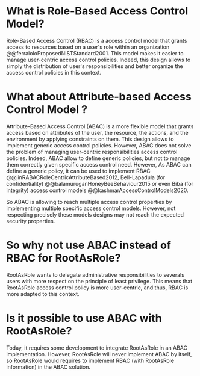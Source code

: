 # What is Role-Based Access Control Model?

Role-Based Access Control (RBAC) is a access control model that grants access to resources based on a user's role within an organization @@ferraioloProposedNISTStandard2001. This model makes it easier to manage user-centric access control policies. Indeed, this design allows to simply the distribution of user's responsibilities and better organize the access control policies in this context.

# What about Attribute-based Access Control Model ?

Attribute-Based Access Control (ABAC) is a more flexible model that grants access based on attributes of the user, the resource, the actions, and the environment by applying constraints on them. This design allows to implement generic access control policies. However, ABAC does not solve the problem of managing user-centric responsibilities access control policies. Indeed, ABAC allow to define generic policies, but not to manage them correctly given specific access control need. However, As ABAC can define a generic policy, it can be used to implement RBAC @@jinRABACRoleCentricAttributeBased2012, Bell-Lapadula (for confidentiality) @@balamuruganHoneyBeeBehaviour2015 or even Biba (for integrity) access control models @@kashmarAccessControlModels2020.

So ABAC is allowing to reach multiple access control properties by implementing multiple specific access control models. However, not respecting precisely these models designs may not reach the expected security properties.

# So why not use ABAC instead of RBAC for RootAsRole?

RootAsRole wants to delegate administrative responsibilities to severals users with more respect on the principle of least privilege. This means that RootAsRole access control policy is more user-centric, and thus, RBAC is more adapted to this context.

# Is it possible to use ABAC with RootAsRole?

Today, it requires some development to integrate RootAsRole in an ABAC implementation. However, RootAsRole will never implement ABAC by itself, so RootAsRole would requires to implement RBAC (with RootAsRole information) in the ABAC solution.